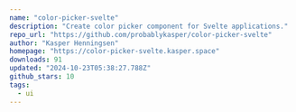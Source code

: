 ```yaml
---
name: "color-picker-svelte"
description: "Create color picker component for Svelte applications."
repo_url: "https://github.com/probablykasper/color-picker-svelte"
author: "Kasper Henningsen"
homepage: "https://color-picker-svelte.kasper.space"
downloads: 91
updated: "2024-10-23T05:38:27.788Z"
github_stars: 10
tags: 
  - ui
---
```

